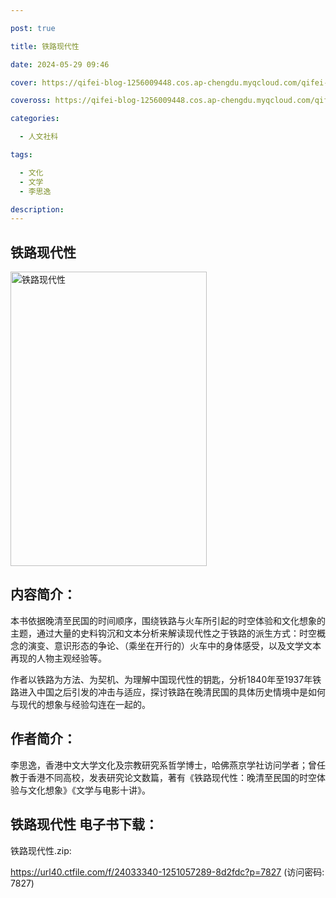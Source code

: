 ```yaml
---

post: true

title: 铁路现代性

date: 2024-05-29 09:46

cover: https://qifei-blog-1256009448.cos.ap-chengdu.myqcloud.com/qifei-blog/65d06fa99f345e8d03993160.jpg

coveross: https://qifei-blog-1256009448.cos.ap-chengdu.myqcloud.com/qifei-blog/65d06fa99f345e8d03993160.jpg

categories:

  - 人文社科

tags:

  - 文化
  - 文学
  - 李思逸

description:
---
```




## 铁路现代性
<img alt="铁路现代性 " class="aligncenter loaded" data-was-processed="true" decoding="async" fetchpriority="high" height="471" src="https://qifei-blog-1256009448.cos.ap-chengdu.myqcloud.com/qifei-blog/65d06fa99f345e8d03993160.jpg " style="cursor: zoom-in;" width="314"/>

## 内容简介：

本书依据晚清至民国的时间顺序，围绕铁路与火车所引起的时空体验和文化想象的主题，通过大量的史料钩沉和文本分析来解读现代性之于铁路的派生方式：时空概念的演变、意识形态的争论、（乘坐在开行的）火车中的身体感受，以及文学文本再现的人物主观经验等。

作者以铁路为方法、为契机、为理解中国现代性的钥匙，分析1840年至1937年铁路进入中国之后引发的冲击与适应，探讨铁路在晚清民国的具体历史情境中是如何与现代的想象与经验勾连在一起的。

## 作者简介：

李思逸，香港中文大学文化及宗教研究系哲学博士，哈佛燕京学社访问学者；曾任教于香港不同高校，发表研究论文数篇，著有《铁路现代性：晚清至民国的时空体验与文化想象》《文学与电影十讲》。

## 铁路现代性 电子书下载：



铁路现代性.zip: 

https://url40.ctfile.com/f/24033340-1251057289-8d2fdc?p=7827 (访问密码: 7827)
